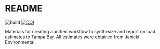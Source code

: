 # README

![build](https://github.com/tbep-tech/load-estimates/workflows/build/badge.svg)
[![DOI](https://zenodo.org/badge/315660277.svg)](https://zenodo.org/badge/latestdoi/315660277)

Materials for creating a unified workflow to synthesize and report on load estimates to Tampa Bay.  All estimates were obtained from Janicki Environmental.
